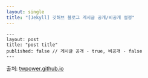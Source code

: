 ```yaml
---
layout: single
title: "[Jekyll] 깃허브 블로그 게시글 공개/비공개 설정"
---
```


```
---
layout: post
title: "post title"
published: false // 게시글 공개 - true, 비공개 - false
---
```

출처: [twpower.github.io](https://twpower.github.io/86-make-jekyll-blog-post-private)
